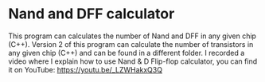 # Nand and DFF calculator
This program can calculates the number of Nand and DFF in any given chip (C++). Version 2 of this program can calculate the number of transistors in any given chip (C++) and can be found in a different folder.
I  recorded a video where I explain how to use Nand & D Flip-flop calculator, you can find it on YouTube: https://youtu.be/_LZWHakxQ3Q
